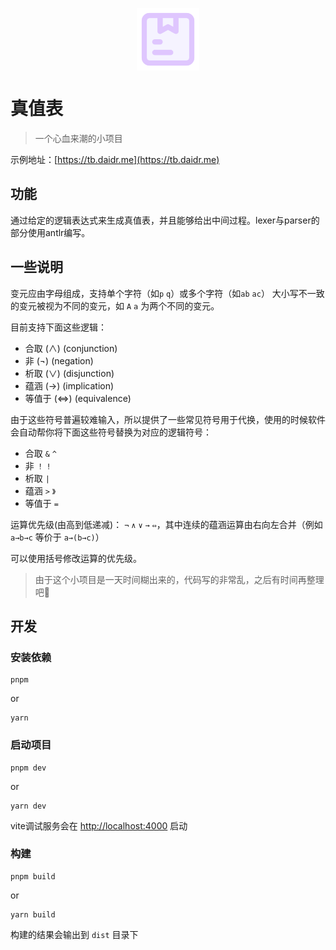 <p align='center'><img width="100px" style="display:block; margin:0 auto;" src="./public/icons/apple-touch-icon.png" alt="Truth Table">
</p>

# 真值表

> 一个心血来潮的小项目

示例地址：[https://tb.daidr.me](https://tb.daidr.me)

## 功能

通过给定的逻辑表达式来生成真值表，并且能够给出中间过程。lexer与parser的部分使用antlr编写。

## 一些说明

变元应由字母组成，支持单个字符（如`p` `q`）或多个字符（如`ab` `ac`）
大小写不一致的变元被视为不同的变元，如 `A` `a` 为两个不同的变元。

目前支持下面这些逻辑：

* 合取 (∧) (conjunction)
* 非 (¬) (negation)
* 析取 (∨) (disjunction)
* 蕴涵 (→) (implication)
* 等值于 (⇔) (equivalence)

由于这些符号普遍较难输入，所以提供了一些常见符号用于代换，使用的时候软件会自动帮你将下面这些符号替换为对应的逻辑符号：

* 合取 `&` `^`
* 非 `！` `!`
* 析取 `|`
* 蕴涵 `>` `》`
* 等值于 `=`

运算优先级(由高到低递减)： `¬` `∧` `∨` `→` `⇔`，其中连续的蕴涵运算由右向左合并（例如 `a→b→c` 等价于 `a→(b→c)`）

可以使用括号修改运算的优先级。

> 由于这个小项目是一天时间糊出来的，代码写的非常乱，之后有时间再整理吧🥱


## 开发

### 安装依赖

```
pnpm
```

or 

```
yarn
```

### 启动项目

```
pnpm dev
```

or

```
yarn dev
```

vite调试服务会在 [http://localhost:4000](http://localhost:4000) 启动

### 构建

```
pnpm build
```

or

```
yarn build
```

构建的结果会输出到 `dist` 目录下
